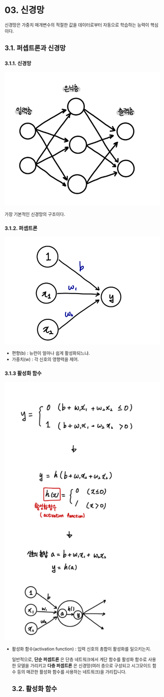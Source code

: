 # 03. 신경망

신경망은 가중치 매개변수의 적절한 값을 데이터로부터 자동으로 학습하는 능력이 핵심이다.



## 3.1. 퍼셉트론과 신경망

### 3.1.1. 신경망
![신경망의 예](./img/01.PNG)

가장 기본적인 신경망의 구조이다.

### 3.1.2. 퍼셉트론
![퍼셉트론](./img/02.PNG)

* 편향(b) : 뉴런이 얼마나 쉽게 활성화되느냐.
* 가중치(w) : 각 신호의 영향력을 제어.

### 3.1.3 활성화 함수
![퍼셉트론](./img/03.PNG)

* 활성화 함수(activation function) : 입력 신호의 총합이 활성화를 일으키는지.

  일반적으로, **단순 퍼셉트론** 은 단층 네트워크에서 계단 함수를 활성화 함수로 사용한 모델을 가리키고 **다층 퍼셉트론** 은 신경망(여러 층으로 구성되고 시그모이드 함수 등의 매끈한 활성화 함수를 사용하는 네트워크)을 가리킵니다.
  
  
  
  ## 3.2. 활성화 함수
  
  
